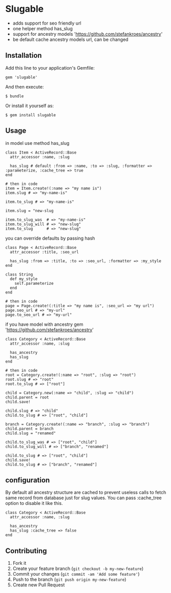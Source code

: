# Slugable

* adds support for seo friendly url
* one helper method has_slug
* support for ancestry models 'https://github.com/stefankroes/ancestry'
* be default cache ancestry models url, can be changed

## Installation

Add this line to your application's Gemfile:

    gem 'slugable'

And then execute:

    $ bundle

Or install it yourself as:

    $ gem install slugable

## Usage

in model use method has_slug

    class Item < ActiveRecord::Base
      attr_accessor :name, :slug

      has_slug # default :from => :name, :to => :slug, :formatter => :parameterize, :cache_tree => true
    end

    # then in code
    item = Item.create!(:name => "my name is")
    item.slug # => "my-name-is"

    item.to_slug # => "my-name-is"

    item.slug = "new-slug

    item.to_slug_was  # => "my-name-is"
    item.to_slug_will # => "new-slug"
    item.to_slug      # => "new-slug"

you can override defaults by passing hash


    class Page < ActiveRecord::Base
      attr_accessor :title, :seo_url

      has_slug :from => :title, :to => :seo_url, :formatter => :my_style
    end

    class String
      def my_style
        self.parameterize
      end
    end

    # then in code
    page = Page.create!(:title => "my name is", :seo_url => "my url")
    page.seo_url # => "my-url"
    page.to_seo_url # => "my-url"

if you have model with ancestry gem 'https://github.com/stefankroes/ancestry'


    class Category < ActiveRecord::Base
      attr_accessor :name, :slug

      has_ancestry
      has_slug
    end

    # then in code
    root = Category.create!(:name => "root", :slug => "root")
    root.slug # => "root"
    root.to_slug # => ["root"]

    child = Category.new(:name => "child", :slug => "child")
    child.parent = root
    child.save!

    child.slug # => "child"
    child.to_slug # => ["root", "child"]

    branch = Category.create!(:name => "branch", :slug => "branch")
    child.parent = branch
    child.slug = "renamed"

    child.to_slug_was # => ["root", "child"]
    child.to_slug_will # => ["branch", "renamed"]

    child.to_slug # => ["root", "child"]
    child.save!
    child.to_slug # => ["branch", "renamed"]

## configuration

  By default all ancestry structure are cached to prevent useless calls to fetch same record from database just for slug values.
  You can pass :cache_tree option to disable it like this.


    class Category < ActiveRecord::Base
      attr_accessor :name, :slug

      has_ancestry
      has_slug :cache_tree => false
    end

## Contributing

1. Fork it
2. Create your feature branch (`git checkout -b my-new-feature`)
3. Commit your changes (`git commit -am 'Add some feature'`)
4. Push to the branch (`git push origin my-new-feature`)
5. Create new Pull Request
